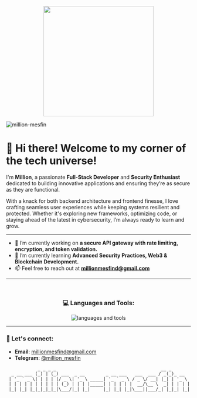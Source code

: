 <div align="center">
  <img height="300" src="https://gifdb.com/images/high/programming-angry-punching-keyboard-fw45yh2e39g24ylb.gif" />
</div>

<div>
    <p><img src="https://komarev.com/ghpvc/?username=million-mesfin&label=Profile%20views&color=0e75b6&style=flat" alt="million-mesfin" /></p>
</div>

# 👋 Hi there! Welcome to my corner of the tech universe!

I'm **Million**, a passionate **Full-Stack Developer** and **Security Enthusiast** dedicated to building innovative applications and ensuring they’re as secure as they are functional.

With a knack for both backend architecture and frontend finesse, I love crafting seamless user experiences while keeping systems resilient and protected. Whether it's exploring new frameworks, optimizing code, or staying ahead of the latest in cybersecurity, I’m always ready to learn and grow.

---

- 🔭 I’m currently working on **a secure API gateway with rate limiting, encryption, and token validation.**
- 🌱 I’m currently learning **Advanced Security Practices, Web3 & Blockchain Development.**
- 📫 Feel free to reach out at **millionmesfind@gmail.com**

---
<br/>
<h3 align="center">💻 Languages and Tools:</h3>
<div align="center">
  <img src="https://skillicons.dev/icons?i=js,react,nodejs,ts,cs,cpp,dotnet,java,py,express,mongodb,jest,cypress,dart,flutter,php,bootstrap,css,sass,redux,html,tailwind,tensorflow,pytorch,mysql,sqlite,aws,docker,azure,bash,firebase,postman,jquery,wordpress,linux,kotlin,materialui,figma,vscode&perline=8" alt="languages and tools" />
</div>

---
### 🤝 Let's connect:
- **Email**: millionmesfind@gmail.com  
- **Telegram**: [@million_mesfin](https://t.me/million_mesfin)

```
            _ _ _ _                                        __ _       
  _ __ ___ (_) | (_) ___  _ __        _ __ ___   ___  ___ / _(_)_ __  
 | '_ ` _ \| | | | |/ _ \| '_ \ _____| '_ ` _ \ / _ \/ __| |_| | '_ \ 
 | | | | | | | | | | (_) | | | |_____| | | | | |  __/\__ \  _| | | | |
 |_| |_| |_|_|_|_|_|\___/|_| |_|     |_| |_| |_|\___||___/_| |_|_| |_|
                                                                      
```
